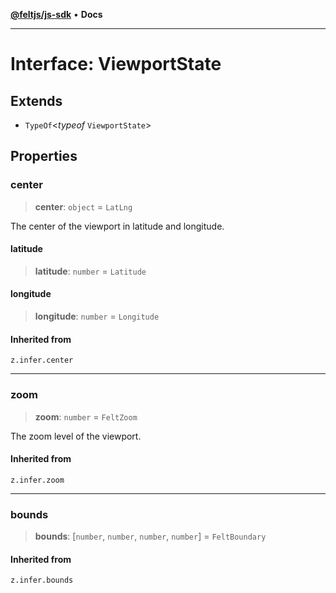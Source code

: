[**@feltjs/js-sdk**](../../README.md) • **Docs**

***

# Interface: ViewportState

## Extends

- `TypeOf`\<*typeof* `ViewportState`\>

## Properties

### center

> **center**: `object` = `LatLng`

The center of the viewport in latitude and longitude.

#### latitude

> **latitude**: `number` = `Latitude`

#### longitude

> **longitude**: `number` = `Longitude`

#### Inherited from

`z.infer.center`

***

### zoom

> **zoom**: `number` = `FeltZoom`

The zoom level of the viewport.

#### Inherited from

`z.infer.zoom`

***

### bounds

> **bounds**: [`number`, `number`, `number`, `number`] = `FeltBoundary`

#### Inherited from

`z.infer.bounds`
